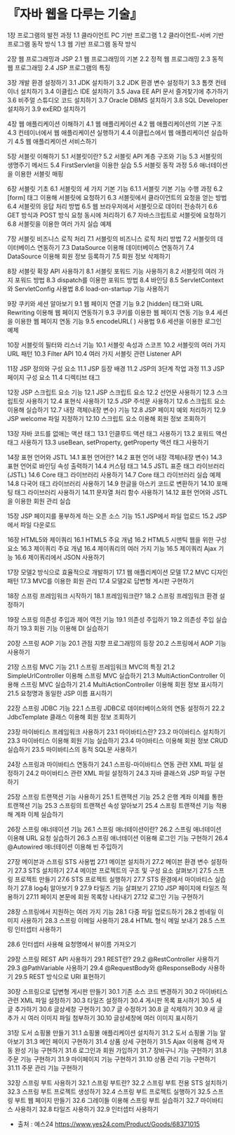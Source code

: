 # 『자바 웹을 다루는 기술』
1장 프로그램의 발전 과정
1.1 클라이언트 PC 기반 프로그램
1.2 클라이언트-서버 기반 프로그램 동작 방식
1.3 웹 기반 프로그램 동작 방식

2장 웹 프로그래밍과 JSP
2.1 웹 프로그래밍의 기본
2.2 정적 웹 프로그래밍
2.3 동적 웹 프로그래밍
2.4 JSP 프로그램의 특징

3장 개발 환경 설정하기
3.1 JDK 설치하기
3.2 JDK 환경 변수 설정하기
3.3 톰캣 컨테이너 설치하기
3.4 이클립스 IDE 설치하기
3.5 Java EE API 문서 즐겨찾기에 추가하기
3.6 비주얼 스튜디오 코드 설치하기
3.7 Oracle DBMS 설치하기
3.8 SQL Developer 설치하기
3.9 exERD 설치하기

4장 웹 애플리케이션 이해하기
4.1 웹 애플리케이션
4.2 웹 애플리케이션의 기본 구조
4.3 컨테이너에서 웹 애플리케이션 실행하기
4.4 이클립스에서 웹 애플리케이션 실습하기
4.5 웹 애플리케이션 서비스하기

5장 서블릿 이해하기
5.1 서블릿이란?
5.2 서블릿 API 계층 구조와 기능
5.3 서블릿의 생명주기 메서드
5.4 FirstServlet을 이용한 실습
5.5 서블릿 동작 과정
5.6 애너테이션을 이용한 서블릿 매핑

6장 서블릿 기초
6.1 서블릿의 세 가지 기본 기능
6.1.1 서블릿 기본 기능 수행 과정
6.2 [form] 태그 이용해 서블릿에 요청하기
6.3 서블릿에서 클라이언트의 요청을 얻는 방법
6.4 서블릿의 응답 처리 방법
6.5 웹 브라우저에서 서블릿으로 데이터 전송하기
6.6 GET 방식과 POST 방식 요청 동시에 처리하기
6.7 자바스크립트로 서블릿에 요청하기
6.8 서블릿을 이용한 여러 가지 실습 예제

7장 서블릿 비즈니스 로직 처리
7.1 서블릿의 비즈니스 로직 처리 방법
7.2 서블릿의 데이터베이스 연동하기
7.3 DataSource 이용해 데이터베이스 연동하기
7.4 DataSource 이용해 회원 정보 등록하기
7.5 회원 정보 삭제하기

8장 서블릿 확장 API 사용하기
8.1 서블릿 포워드 기능 사용하기
8.2 서블릿의 여러 가지 포워드 방법
8.3 dispatch를 이용한 포워드 방법
8.4 바인딩
8.5 ServletContext와 ServletConfig 사용법
8.6 load-on-startup 기능 사용하기

9장 쿠키와 세션 알아보기
9.1 웹 페이지 연결 기능
9.2 [hidden] 태그와 URL Rewriting 이용해 웹 페이지 연동하기
9.3 쿠키를 이용한 웹 페이지 연동 기능
9.4 세션을 이용한 웹 페이지 연동 기능
9.5 encodeURL( ) 사용법
9.6 세션을 이용한 로그인 예제

10장 서블릿의 필터와 리스너 기능
10.1 서블릿 속성과 스코프
10.2 서블릿의 여러 가지 URL 패턴
10.3 Filter API
10.4 여러 가지 서블릿 관련 Listener API

11장 JSP 정의와 구성 요소
11.1 JSP 등장 배경
11.2 JSP의 3단계 작업 과정
11.3 JSP 페이지 구성 요소
11.4 디렉티브 태그

12장 JSP 스크립트 요소 기능
12.1 JSP 스크립트 요소
12.2 선언문 사용하기
12.3 스크립트릿 사용하기
12.4 표현식 사용하기
12.5 JSP 주석문 사용하기
12.6 스크립트 요소 이용해 실습하기
12.7 내장 객체(내장 변수) 기능
12.8 JSP 페이지 예외 처리하기
12.9 JSP welcome 파일 지정하기
12.10 스크립트 요소 이용해 회원 정보 조회하기

13장 자바 코드를 없애는 액션 태그
13.1 인클루드 액션 태그 사용하기
13.2 포워드 액션 태그 사용하기
13.3 useBean, setProperty, getProperty 액션 태그 사용하기

14장 표현 언어와 JSTL
14.1 표현 언어란?
14.2 표현 언어 내장 객체(내장 변수)
14.3 표현 언어로 바인딩 속성 출력하기
14.4 커스텀 태그
14.5 JSTL 표준 태그 라이브러리(JSTL)
14.6 Core 태그 라이브러리 사용하기
14.7 Core 태그 라이브러리 실습 예제
14.8 다국어 태그 라이브러리 사용하기
14.9 한글을 아스키 코드로 변환하기
14.10 포매팅 태그 라이브러리 사용하기
14.11 문자열 처리 함수 사용하기
14.12 표현 언어와 JSTL을 이용한 회원 관리 실습

15장 JSP 페이지를 풍부하게 하는 오픈 소스 기능
15.1 JSP에서 파일 업로드
15.2 JSP에서 파일 다운로드

16장 HTML5와 제이쿼리
16.1 HTML5 주요 개념
16.2 HTML5 시맨틱 웹을 위한 구성 요소
16.3 제이쿼리 주요 개념
16.4 제이쿼리의 여러 가지 기능
16.5 제이쿼리 Ajax 기능
16.6 제이쿼리에서 JSON 사용하기

17장 모델2 방식으로 효율적으로 개발하기
17.1 웹 애플리케이션 모델
17.2 MVC 디자인 패턴
17.3 MVC를 이용한 회원 관리
17.4 모델2로 답변형 게시판 구현하기

18장 스프링 프레임워크 시작하기
18.1 프레임워크란?
18.2 스프링 프레임워크 환경 설정하기

19장 스프링 의존성 주입과 제어 역전 기능
19.1 의존성 주입하기
19.2 의존성 주입 실습하기
19.3 회원 기능 이용해 DI 실습하기

20장 스프링 AOP 기능
20.1 관점 지향 프로그래밍의 등장
20.2 스프링에서 AOP 기능 사용하기

21장 스프링 MVC 기능
21.1 스프링 프레임워크 MVC의 특징
21.2 SimpleUrlController 이용해 스프링 MVC 실습하기
21.3 MultiActionController 이용해 스프링 MVC 실습하기
21.4 MultiActionController 이용해 회원 정보 표시하기
21.5 요청명과 동일한 JSP 이름 표시하기

22장 스프링 JDBC 기능
22.1 스프링 JDBC로 데이터베이스와의 연동 설정하기
22.2 JdbcTemplate 클래스 이용해 회원 정보 조회하기

23장 마이바티스 프레임워크 사용하기
23.1 마이바티스란?
23.2 마이바티스 설치하기
23.3 마이바티스 이용해 회원 기능 실습하기
23.4 마이바티스 이용해 회원 정보 CRUD 실습하기
23.5 마이바티스의 동적 SQL문 사용하기

24장 스프링과 마이바티스 연동하기
24.1 스프링-마이바티스 연동 관련 XML 파일 설정하기
24.2 마이바티스 관련 XML 파일 설정하기
24.3 자바 클래스와 JSP 파일 구현하기

25장 스프링 트랜잭션 기능 사용하기
25.1 트랜잭션 기능
25.2 은행 계좌 이체를 통한 트랜잭션 기능
25.3 스프링의 트랜잭션 속성 알아보기
25.4 스프링 트랜잭션 기능 적용해 계좌 이체 실습하기

26장 스프링 애너테이션 기능
26.1 스프링 애너테이션이란?
26.2 스프링 애너테이션 이용해 URL 요청 실습하기
26.3 스프링 애너테이션 이용해 로그인 기능 구현하기
26.4 @Autowired 애너테이션 이용해 빈 주입하기

27장 메이븐과 스프링 STS 사용법
27.1 메이븐 설치하기
27.2 메이븐 환경 변수 설정하기
27.3 STS 설치하기
27.4 메이븐 프로젝트의 구조 및 구성 요소 살펴보기
27.5 스프링 프로젝트 만들기
27.6 STS 프로젝트 실행하기
27.7 STS 환경에서 마이바티스 실습하기
27.8 log4j 알아보기 9
27.9 타일즈 기능 살펴보기
27.10 JSP 페이지에 타일즈 적용하기
27.11 페이지 본문에 회원 목록창 나타내기
27.12 로그인 기능 구현하기

28장 스프링에서 지원하는 여러 가지 기능
28.1 다중 파일 업로드하기
28.2 썸네일 이미지 사용하기
28.3 스프링 이메일 사용하기
28.4 HTML 형식 메일 보내기
28.5 스프링 인터셉터 사용하기

28.6 인터셉터 사용해 요청명에서 뷰이름 가져오기

29장 스프링 REST API 사용하기
29.1 REST란?
29.2 @RestController 사용하기
29.3 @PathVariable 사용하기
29.4 @RequestBody와 @ResponseBody 사용하기
29.5 REST 방식으로 URI 표현하기

30장 스프링으로 답변형 게시판 만들기
30.1 기존 소스 코드 변경하기
30.2 마이바티스 관련 XML 파일 설정하기
30.3 타일즈 설정하기
30.4 게시판 목록 표시하기
30.5 새 글 추가하기
30.6 글상세창 구현하기
30.7 글 수정하기
30.8 글 삭제하기
30.9 새 글 추가 시 여러 이미지 파일 첨부하기
30.10 글상세창에 여러 이미지 표시하기

31장 도서 쇼핑몰 만들기
31.1 쇼핑몰 애플리케이션 설치하기
31.2 도서 쇼핑몰 기능 알아보기
31.3 메인 페이지 구현하기
31.4 상품 상세 구현하기
31.5 Ajax 이용해 검색 자동 완성 기능 구현하기
31.6 로그인과 회원 가입하기
31.7 장바구니 기능 구현하기
31.8 주문 기능 구현하기
31.9 마이페이지 기능 구현하기
31.10 상품 관리 기능 구현하기
31.11 주문 관리 기능 구현하기

32장 스프링 부트 사용하기
32.1 스프링 부트란?
32.2 스프링 부트 전용 STS 설치하기
32.3 스프링 부트 프로젝트 생성하기
32.4 스프링 부트 프로젝트 실행하기
32.5 스프링 부트 웹 페이지 만들기
32.6 그레이들 이용해 스프링 부트 실습하기
32.7 마이바티스 사용하기
32.8 타일즈 사용하기
32.9 인터셉터 사용하기

* 출처 : 예스24 <https://www.yes24.com/Product/Goods/68371015>
